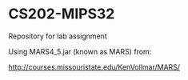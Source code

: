 # CS202-MIPS32
Repository for lab assignment

Using MARS4_5.jar (known as MARS) from:

http://courses.missouristate.edu/KenVollmar/MARS/

